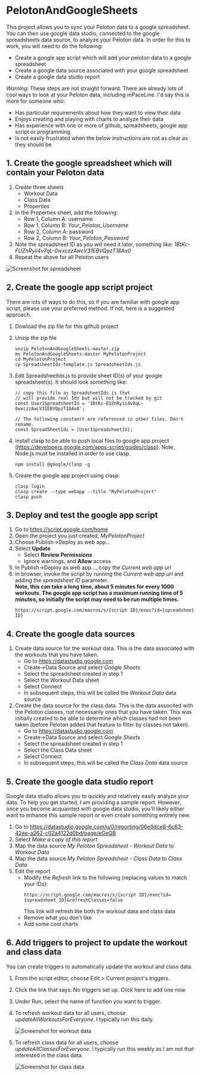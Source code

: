 # PelotonAndGoogleSheets

This project allows you to sync your Peloton data to a google spreadsheet.  You can then use google data studio, connected to the google spreadsheets data source, to analyze your Peloton data.  In order for this to work, you will need to do the following:
* Create a google app script which will add your peloton data to a google spreadsheet
* Create a google data source associated with your google spreadsheet
* Create a google data studio report

*Warning*: These steps are not straight forward. There are already lots of cool ways to look at your Peloton data, including mPaceLine.  I'd say this is more for someone who:
* Has particular requirements about how they want to view their data
* Enjoys creating and playing with charts to analyze their data
* Has experience with one or more of github, spreadsheets, google app script or programming
* Is not easily frustrated when the below instructions are not as clear as they should be

## 1. Create the google spreadsheet which will contain your Peloton data
1. Create three sheets
    * Workout Data
    * Class Data
    * Properties
1. In the Properties sheet, add the following:
    * Row 1, Column A: username
    * Row 1, Column B: _Your_Peloton_Username_
    * Row 2, Column A: password
    * Row 2, Column B: _Your_Peloton_Password_
1. Note the spreadsheet ID as you will need it later, something like: _1BtKc-FUZnRyii4v7qL-0wxczzAwcV31EBVQpzT18Ax0_
1. Repeat the above for all Peloton users

  ![Screenshot for spreadsheet](https://github.com/ericonice/PelotonAndGoogleSheets/blob/master/images/screenshot_for_spreadsheet.png) 

## 2. Create the google app script project
There are lots of ways to do this, so if you are familiar with google app script, please use your preferred method.  If not, here is a suggested approach.
1. Dowload the zip file for this github project
1. Unzip the zip file
    ```
    unzip PelotonAndGoogleSheets-master.zip
    mv PelotonAndGoogleSheets-master MyPelotonProject
    cd MyPelotonProject
    cp SpreadsheetIds-template.js SpreadsheetIds.js
    ```
1. Edit SpreadsheetIds.js to provide sheet ID(s) of your google spreadsheet(s).  It should look something like:
    ```
    // copy this file as SpreadsheetIds.js that
    // will provide real Ids but will not be tracked by git
    const User1SpreadsheetId = '1BtKc-EUZnRyii4v8qL-0wxczzAwcV31EBVQpzT18Ax0';

    // The following constanrt are referenced in other files. Don't rename.
    const SpreadSheetIds = [User1SpreadsheetId];
    ```
1. Install clasp to be able to push local files to google app project (https://developers.google.com/apps-script/guides/clasp). Note, Node.js must be installed in order to use clasp.
    ```
    npm install @google/clasp -g
    ```

1. Create the google app project using clasp:
    ```
    clasp login
    clasp create --type webapp --title "MyPelotonProject" 
    clasp push
    ```

## 3. Deploy and test the google app script
1. Go to https://script.google.com/home
1. Open the project you just created, _MyPelotonProject_
1. Choose Publish->Deploy as web app...
1. Select **Update**
    * Select **Review Permissions**
    * Ignore warnings, and **Allow** access
1. In Publish->Deploy as web app..., copy the _Current web app url_
1. In browser, invoke the script by running the _Current web app url_ and adding the _spreadsheet ID_ parameter.  
**Note, this can take a long time, about 5 minutes for every 1000 workouts.  The google app script has a maximum running time of 5 minutes, so initially the script may need to be run multiple times.** 
    ```
    https://script.google.com/macros/s/{script ID}/exec?id={spreadsheet ID}
    ```
  
## 4. Create the google data sources
1. Create data source for the workout data.  This is the data associated with the workouts that you have taken.
    * Go to https://datastudio.google.com
    * Create->Data Source and select _Google Sheets_
    * Select the spreadsheet created in step 1
    * Select the Workout Data sheet     
    * Select Connect 
    * In subsequent steps, this will be called the _Workout Data_ data source
1. Create the data source for the class data.  This is the data associted with the Peloton classes, not necessarily ones that you have taken.  This was initially created to be able to determine which classes had not been taken (before Peloton added that feature to filter by classes not taken). 
    * Go to https://datastudio.google.com
    * Create->Data Source and select _Google Sheets_
    * Select the spreadsheet created in step 1
    * Select the Class Data sheet
    * Select Connect 
    * In subsequent steps, this will be called the _Class Data_ data source
  
## 5. Create the google data studio report
Google data studio allows you to quickly and relatively easily analyze your data.  To help you get started, I am providing a sample report.  However, once you become acquainted with google data studio, you'll likely either want to enhance this sample report or even create something entirely new.
1. Go to https://datastudio.google.com/u/0/reporting/06e9dce8-6c63-42ee-a262-c02a4122d0bd/page/eGeQB
1. Select _Make a copy of this report_
1. Map the data source _My Peloton Spreadsheet - Workout Data_ to _Workout Data_
1. Map the data source _My Peloton Spreadsheet - Class Data_ to _Class Data_
1. Edit the report
    * Modify the _Refresh_ link to the following (replacing values to match your IDs):
        ```
        https://script.google.com/macros/s/{script ID}/exec?id={spreadsheet ID}&refreshClasses=false 
        ```
        This link will refresh the both the workout data and class data
    * Remove what you don't like
    * Add some cool charts
    
 
## 6. Add triggers to project to update the workout and class data
You can create triggers to automatically update the workout and class data.
1. From the script editor, choose Edit > Current project's triggers.
1. Click the link that says: No triggers set up. Click here to add one now.
1. Under Run, select the name of function you want to trigger.
1. To refresh workout data for all users, choose _updateAllWorkoutsForEveryone_.  I typically run this daily.

    ![Screenshot for workout data](https://github.com/ericonice/PelotonAndGoogleSheets/blob/master/images/screenshot_for_workouts_trigger.png)  

1. To refresh class data for all users, choose _updateAllClassesForEveryone_.  I typically run this weekly as I am not that interested in the class data.

    ![Screenshot for class data](https://github.com/ericonice/PelotonAndGoogleSheets/blob/master/images/screenshot_for_classes_trigger.png)  
